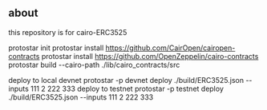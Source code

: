 ## about 
this repository is for cairo-ERC3525 

protostar init 
protostar install https://github.com/CairOpen/cairopen-contracts
protostar install https://github.com/OpenZeppelin/cairo-contracts
protostar build --cairo-path ./lib/cairo_contracts/src

deploy to local devnet
protostar -p devnet deploy ./build/ERC3525.json --inputs 111 2 222 333
deploy to testnet
protostar -p testnet deploy ./build/ERC3525.json --inputs 111 2 222 333